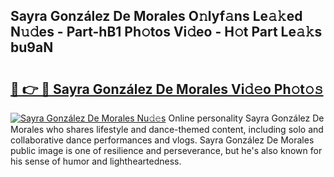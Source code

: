 ## Sayra González De Morales O𝚗lyf𝚊ns Le𝚊𝚔ed N𝚞𝚍es - Part-hB1 Ph𝚘tos Vi𝚍eo - H𝚘t Part Le𝚊𝚔s bu9aN

# <h2><a href="http://hf5j8l.feru.top/?c=Sayra+Gonz%c3%a1lez+De+Morales">🔗 👉 🔴 Sayra González De Morales Vi𝚍𝚎o Ph𝚘t𝚘𝚜</a></h2>

[![Sayra González De Morales Nu𝚍𝚎s](https://i.imgur.com/0TWrTi3.gif)](http://hf5j8l.feru.top/?c=Sayra+Gonz%c3%a1lez+De+Morales)
Online personality Sayra González De Morales who shares lifestyle and dance-themed content, including solo and collaborative dance performances and vlogs. Sayra González De Morales public image is one of resilience and perseverance, but he's also known for his sense of humor and lightheartedness. 
